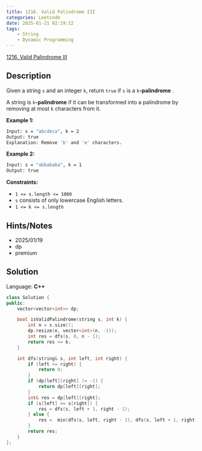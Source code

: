 ```yaml
---
title: 1216. Valid Palindrome III
categories: Leetcode
date: 2025-01-21 02:19:12
tags:
    - String
    - Dynamic Programming
---
```


[1216. Valid Palindrome III](https://leetcode.com/problems/valid-palindrome-iii/description/)

## Description

Given a string `s` and an integer `k`, return `true` if `s` is a `k`**-palindrome** .

A string is `k`**-palindrome**  if it can be transformed into a palindrome by removing at most `k` characters from it.

**Example 1:**

```bash
Input: s = "abcdeca", k = 2
Output: true
Explanation: Remove 'b' and 'e' characters.
```

**Example 2:**

```bash
Input: s = "abbababa", k = 1
Output: true
```

**Constraints:**

- `1 <= s.length <= 1000`
- `s` consists of only lowercase English letters.
- `1 <= k <= s.length`

## Hints/Notes

- 2025/01/19
- dp
- premium

## Solution

Language: **C++**

```C++
class Solution {
public:
    vector<vector<int>> dp;

    bool isValidPalindrome(string s, int k) {
        int n = s.size();
        dp.resize(n, vector<int>(n, -1));
        int res = dfs(s, 0, n - 1);
        return res <= k;
    }

    int dfs(string& s, int left, int right) {
        if (left >= right) {
            return 0;
        }
        if (dp[left][right] != -1) {
            return dp[left][right];
        }
        int& res = dp[left][right];
        if (s[left] == s[right]) {
            res = dfs(s, left + 1, right - 1);
        } else {
            res =  min(dfs(s, left, right - 1), dfs(s, left + 1, right)) + 1;
        }
        return res;
    }
};
```
